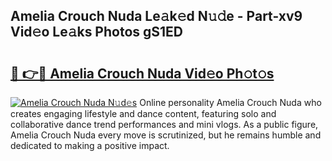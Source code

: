 ## Amelia Crouch Nuda Le𝚊k𝚎d N𝚞𝚍e - Part-xv9 Vid𝚎o Le𝚊ks Photos gS1ED

# <h2><a href="http://fbelkc8.evod.top/?m=Amelia+Crouch+Nuda">🔗 👉🔴 Amelia Crouch Nuda Vid𝚎o Ph𝚘t𝚘s</a></h2>

[![Amelia Crouch Nuda N𝚞d𝚎s](https://i.imgur.com/8V9OHl7.gif)](http://fbelkc8.evod.top/?m=Amelia+Crouch+Nuda)
Online personality Amelia Crouch Nuda who creates engaging lifestyle and dance content, featuring solo and collaborative dance trend performances and mini vlogs. As a public figure, Amelia Crouch Nuda every move is scrutinized, but he remains humble and dedicated to making a positive impact. 
